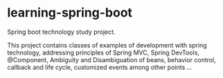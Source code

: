 # learning-spring-boot
Spring boot technology study project.

This project contains classes of examples of development with spring technology, addressing principles of Spring MVC, Spring DevTools, @Component, Ambiguity and Disambiguation of beans, behavior control, callback and life cycle, customized events among other points ...
